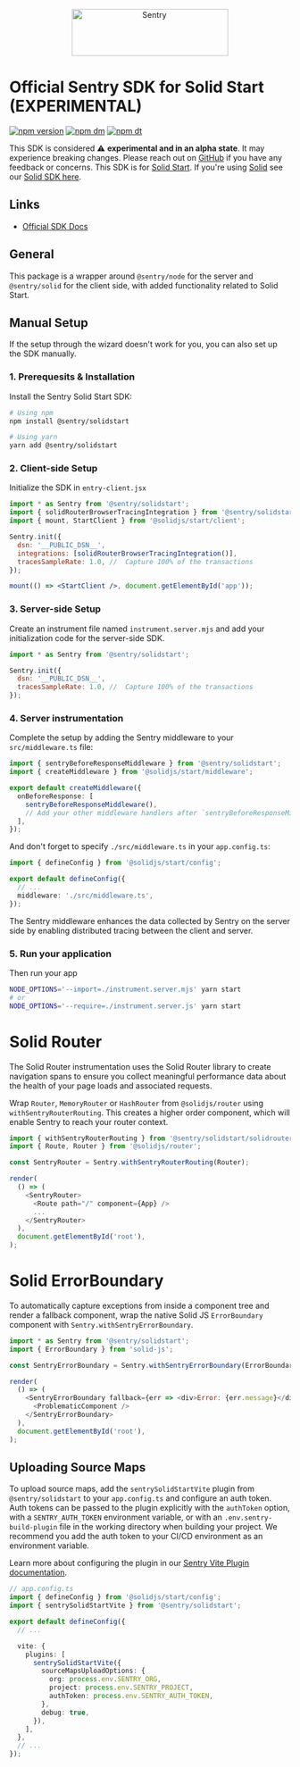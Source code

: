 <p align="center">
  <a href="https://sentry.io/?utm_source=github&utm_medium=logo" target="_blank">
    <img src="https://sentry-brand.storage.googleapis.com/sentry-wordmark-dark-280x84.png" alt="Sentry" width="280" height="84">
  </a>
</p>

# Official Sentry SDK for Solid Start (EXPERIMENTAL)

[![npm version](https://img.shields.io/npm/v/@sentry/solidstart.svg)](https://www.npmjs.com/package/@sentry/solidstart)
[![npm dm](https://img.shields.io/npm/dm/@sentry/solidstart.svg)](https://www.npmjs.com/package/@sentry/solidstart)
[![npm dt](https://img.shields.io/npm/dt/@sentry/solidstart.svg)](https://www.npmjs.com/package/@sentry/solidstart)

This SDK is considered ⚠️ **experimental and in an alpha state**. It may experience breaking changes. Please reach out
on [GitHub](https://github.com/getsentry/sentry-javascript/issues/new/choose) if you have any feedback or concerns. This
SDK is for [Solid Start](https://start.solidjs.com/). If you're using [Solid](https://www.solidjs.com/) see our
[Solid SDK here](https://github.com/getsentry/sentry-javascript/tree/develop/packages/solid).

## Links

- [Official SDK Docs](https://docs.sentry.io/platforms/javascript/guides/solidstart/)

## General

This package is a wrapper around `@sentry/node` for the server and `@sentry/solid` for the client side, with added
functionality related to Solid Start.

## Manual Setup

If the setup through the wizard doesn't work for you, you can also set up the SDK manually.

### 1. Prerequesits & Installation

Install the Sentry Solid Start SDK:

```bash
# Using npm
npm install @sentry/solidstart

# Using yarn
yarn add @sentry/solidstart
```

### 2. Client-side Setup

Initialize the SDK in `entry-client.jsx`

```jsx
import * as Sentry from '@sentry/solidstart';
import { solidRouterBrowserTracingIntegration } from '@sentry/solidstart/solidrouter';
import { mount, StartClient } from '@solidjs/start/client';

Sentry.init({
  dsn: '__PUBLIC_DSN__',
  integrations: [solidRouterBrowserTracingIntegration()],
  tracesSampleRate: 1.0, //  Capture 100% of the transactions
});

mount(() => <StartClient />, document.getElementById('app'));
```

### 3. Server-side Setup

Create an instrument file named `instrument.server.mjs` and add your initialization code for the server-side SDK.

```javascript
import * as Sentry from '@sentry/solidstart';

Sentry.init({
  dsn: '__PUBLIC_DSN__',
  tracesSampleRate: 1.0, //  Capture 100% of the transactions
});
```

### 4. Server instrumentation

Complete the setup by adding the Sentry middleware to your `src/middleware.ts` file:

```typescript
import { sentryBeforeResponseMiddleware } from '@sentry/solidstart';
import { createMiddleware } from '@solidjs/start/middleware';

export default createMiddleware({
  onBeforeResponse: [
    sentryBeforeResponseMiddleware(),
    // Add your other middleware handlers after `sentryBeforeResponseMiddleware`
  ],
});
```

And don't forget to specify `./src/middleware.ts` in your `app.config.ts`:

```typescript
import { defineConfig } from '@solidjs/start/config';

export default defineConfig({
  // ...
  middleware: './src/middleware.ts',
});
```

The Sentry middleware enhances the data collected by Sentry on the server side by enabling distributed tracing between
the client and server.

### 5. Run your application

Then run your app

```bash
NODE_OPTIONS='--import=./instrument.server.mjs' yarn start
# or
NODE_OPTIONS='--require=./instrument.server.js' yarn start
```

# Solid Router

The Solid Router instrumentation uses the Solid Router library to create navigation spans to ensure you collect
meaningful performance data about the health of your page loads and associated requests.

Wrap `Router`, `MemoryRouter` or `HashRouter` from `@solidjs/router` using `withSentryRouterRouting`. This creates a
higher order component, which will enable Sentry to reach your router context.

```js
import { withSentryRouterRouting } from '@sentry/solidstart/solidrouter';
import { Route, Router } from '@solidjs/router';

const SentryRouter = Sentry.withSentryRouterRouting(Router);

render(
  () => (
    <SentryRouter>
      <Route path="/" component={App} />
      ...
    </SentryRouter>
  ),
  document.getElementById('root'),
);
```

# Solid ErrorBoundary

To automatically capture exceptions from inside a component tree and render a fallback component, wrap the native Solid
JS `ErrorBoundary` component with `Sentry.withSentryErrorBoundary`.

```js
import * as Sentry from '@sentry/solidstart';
import { ErrorBoundary } from 'solid-js';

const SentryErrorBoundary = Sentry.withSentryErrorBoundary(ErrorBoundary);

render(
  () => (
    <SentryErrorBoundary fallback={err => <div>Error: {err.message}</div>}>
      <ProblematicComponent />
    </SentryErrorBoundary>
  ),
  document.getElementById('root'),
);
```

## Uploading Source Maps

To upload source maps, add the `sentrySolidStartVite` plugin from `@sentry/solidstart` to your `app.config.ts` and
configure an auth token. Auth tokens can be passed to the plugin explicitly with the `authToken` option, with a
`SENTRY_AUTH_TOKEN` environment variable, or with an `.env.sentry-build-plugin` file in the working directory when
building your project. We recommend you add the auth token to your CI/CD environment as an environment variable.

Learn more about configuring the plugin in our
[Sentry Vite Plugin documentation](https://www.npmjs.com/package/@sentry/vite-plugin).

```typescript
// app.config.ts
import { defineConfig } from '@solidjs/start/config';
import { sentrySolidStartVite } from '@sentry/solidstart';

export default defineConfig({
  // ...

  vite: {
    plugins: [
      sentrySolidStartVite({
        sourceMapsUploadOptions: {
          org: process.env.SENTRY_ORG,
          project: process.env.SENTRY_PROJECT,
          authToken: process.env.SENTRY_AUTH_TOKEN,
        },
        debug: true,
      }),
    ],
  },
  // ...
});
```
